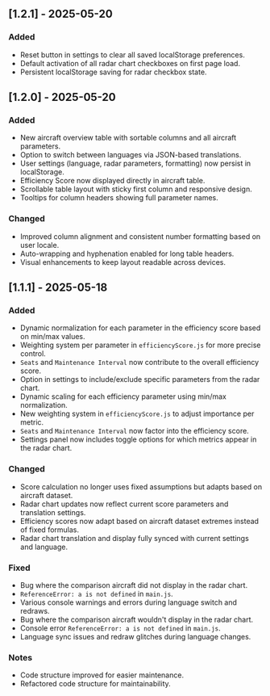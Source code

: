 ## [1.2.1] - 2025-05-20

### Added
- Reset button in settings to clear all saved localStorage preferences.
- Default activation of all radar chart checkboxes on first page load.
- Persistent localStorage saving for radar checkbox state.

## [1.2.0] - 2025-05-20

### Added
- New aircraft overview table with sortable columns and all aircraft parameters.
- Option to switch between languages via JSON-based translations.
- User settings (language, radar parameters, formatting) now persist in localStorage.
- Efficiency Score now displayed directly in aircraft table.
- Scrollable table layout with sticky first column and responsive design.
- Tooltips for column headers showing full parameter names.

### Changed
- Improved column alignment and consistent number formatting based on user locale.
- Auto-wrapping and hyphenation enabled for long table headers.
- Visual enhancements to keep layout readable across devices.

## [1.1.1] - 2025-05-18

### Added
- Dynamic normalization for each parameter in the efficiency score based on min/max values.
- Weighting system per parameter in `efficiencyScore.js` for more precise control.
- `Seats` and `Maintenance Interval` now contribute to the overall efficiency score.
- Option in settings to include/exclude specific parameters from the radar chart.
- Dynamic scaling for each efficiency parameter using min/max normalization.
- New weighting system in `efficiencyScore.js` to adjust importance per metric.
- `Seats` and `Maintenance Interval` now factor into the efficiency score.
- Settings panel now includes toggle options for which metrics appear in the radar chart.

### Changed
- Score calculation no longer uses fixed assumptions but adapts based on aircraft dataset.
- Radar chart updates now reflect current score parameters and translation settings.
- Efficiency scores now adapt based on aircraft dataset extremes instead of fixed formulas.
- Radar chart translation and display fully synced with current settings and language.

### Fixed
- Bug where the comparison aircraft did not display in the radar chart.
- `ReferenceError: a is not defined` in `main.js`.
- Various console warnings and errors during language switch and redraws.
- Bug where the comparison aircraft wouldn't display in the radar chart.
- Console error `ReferenceError: a is not defined` in `main.js`.
- Language sync issues and redraw glitches during language changes.

### Notes
- Code structure improved for easier maintenance.
- Refactored code structure for maintainability.